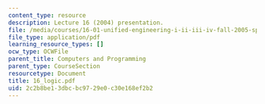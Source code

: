 ```yaml
---
content_type: resource
description: Lecture 16 (2004) presentation.
file: /media/courses/16-01-unified-engineering-i-ii-iii-iv-fall-2005-spring-2006/2c2b8be13dbcbc9729e0c30e168ef2b2_16_logic.pdf
file_type: application/pdf
learning_resource_types: []
ocw_type: OCWFile
parent_title: Computers and Programming
parent_type: CourseSection
resourcetype: Document
title: 16_logic.pdf
uid: 2c2b8be1-3dbc-bc97-29e0-c30e168ef2b2
---
```


